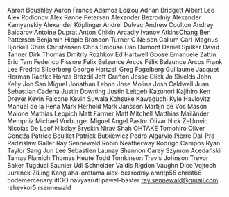 Aaron Boushley
Aaron France
Adamos Loizou
Adrian Bridgett
Albert Lee
Alex Rodionov
Alex Rønne Petersen
Alexander Bezrodniy
Alexander Kamyanskiy
Alexander Köplinger
Andrei Dulvac
Andrew Coulton
Andrey Baidarov
Antoine Duprat
Anton Chikin
Arcadiy Ivanov
AtkinsChang
Ben Patterson
Benjamin Hipple
Brandon Turner
C Nelson
Callum
Carl-Magnus Björkell
Chris Christensen
Chris Smouse
Dan Dumont
Daniel Spilker
David Tanner
Dirk Thomas
Dmitriy Rozhkov
Ed Hartwell Goose
Emanuele Zattin
Eric Tam
Federico Fissore
Felix Belzunce Arcos
Félix Belzunce Arcos
Frank Lee
Fredric Silberberg
George Hartzell
Greg Fogelberg
Guillaume Jacquet
Herman Radtke
Honza Brázdil
Jeff Grafton
Jesse Glick
Jo Shields
John Kelly
Jon San Miguel
Jonathan Lebon
Jose Molina
Josh Caldwell
Juan Sebastian Cadena
Justin Downing
Justin Leitgeb
Kazunori Kajihiro
Ken Dreyer
Kevin Falcone
Kevin Suwala
Kohsuke Kawaguchi
Kyle Havlovitz
Manuel de la Peña
Mark Herhold
Mark Janssen
Martijn de Vos
Mason Malone
Mathias Leppich
Matt Farmer
Matt Mitchell
Matthias Mailänder
Memphiz
Michael Vorburger
Miguel Angel Pastor Olivar
Nick Zeljkovic
Nicolas De Loof
Nikolay Bryskin
Nirav Shah
OHTAKE Tomohiro
Oliver Gondža
Patrice Bouillet
Patrick Butkiewicz
Pedro Algarvio
Pierre Dal-Pra
Radzislaw Galler
Ray Sennewald
Robin Neatherway
Rodrigo Campos
Ryan Taylor
Sang Jun Lee
Sebastien Launay
Shannon Carey
Szymon Acedański
Tamas Flamich
Thomas Heute
Todd Tomkinson
Travis Johnson
Trevor Baker
Tugdual Saunier
Udi Schneider
Valdis Rigdon
Vaughn Dice
Vojtech Juranek
ZiLing Kang
aha-oretama
alex-bezrodniy
amritp55
christ66
codemercenary
itIGO
navyasruti
pawel-baster
ray.sennewald@gmail.com
rehevkor5
rsennewald
